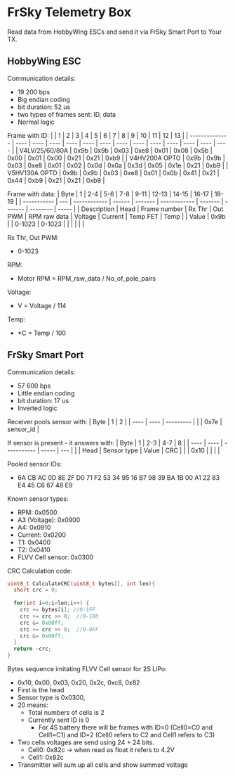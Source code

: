 # FrSky Telemetry Box
Read data from HobbyWing ESCs and send it via FrSky Smart Port to Your TX.

## HobbyWing ESC
Communication details:
- 19 200 bps
- Big endian coding
- bit duration: 52 us
- two types of frames sent: ID, data
- Normal logic


Frame with ID:
|                | 1    | 2    | 3    | 4    | 5    | 6    | 7    | 8    | 9    | 10   | 11   | 12   | 13   |
| -------------- | ---- | ---- | ---- | ---- | ---- | ---- | ---- | ---- | ---- | ---- | ---- | ---- | ---- |
| V4LV/25/60/80A | 0x9b | 0x9b | 0x03 | 0xe8 | 0x01 | 0x08 | 0x5b | 0x00 | 0x01 | 0x00 | 0x21 | 0x21 | 0xb9 |
| V4HV200A OPTO  | 0x9b | 0x9b | 0x03 | 0xe8 | 0x01 | 0x02 | 0x0d | 0x0a | 0x3d | 0x05 | 0x1e | 0x21 | 0xb9 |
| V5HV130A OPTO  | 0x9b | 0x9b | 0x03 | 0xe8 | 0x01 | 0x0b | 0x41 | 0x21 | 0x44 | 0xb9 | 0x21 | 0x21 | 0xb9 |

Frame with data:
| Byte        | 1    | 2-4          | 5-6    | 7-8     | 9-11         | 12-13   | 14-15   | 16-17    | 18-19 |
| ----------- |  --- | ------------ | ------ | ------- | ------------ | ------- | ------- | -------- | ----- |
| Description | Head | Frame number | Rx Thr | Out PWM | RPM raw data | Voltage | Current | Temp FET | Temp  |
| Value       | 0x9b |              | 0-1023 | 0-1023  |              |         |         |          |       |


Rx Thr, Out PWM: 
- 0-1023
  
RPM:
-	Motor RPM = RPM_raw_data / No_of_pole_pairs

Voltage:
- V = Voltage / 114
  
Temp:
- *C = Temp / 100

## FrSky Smart Port

Communication details:
- 57 600 bps
- Little endian coding
- bit duration: 17 us
- Inverted logic
  
Receiver pools sensor with:
| Byte | 1    | 2         |
| ---- | ---- | --------- |
|      | 0x7e | sensor_id |

If sensor is present - it answers with:
| Byte | 1    | 2-3         | 4-7   | 8   |
| ---- | ---- | ----------- | ----- | --- |
|      | Head | Sensor type | Value | CRC |
|      | 0x10 |             |       |     |

Pooled sensor IDs:
- 6A CB AC 0D 8E 2F D0 71 F2 53 34 95 16 B7 98 39 BA 1B 00 A1 22 83 E4 45 C6 67 48 E9

Known sensor types:
- RPM: 0x0500
- A3 (Voltage): 0x0900
- A4: 0x0910
- Current: 0x0200
- T1: 0x0400
- T2: 0x0410
- FLVV Cell sensor: 0x0300

CRC Calculation code:
```C
uint8_t CalculateCRC(uint8_t bytes[], int len){
  short crc = 0;
  
  for(int i=0;i<len;i++) {
    crc += bytes[i]; //0-1FF
    crc += crc >> 8;  //0-100
    crc &= 0x00ff;
    crc += crc >> 8;  //0-0FF
    crc &= 0x00ff;
  }
  return ~crc;
}
```

Bytes sequence imitating FLVV Cell sensor for 2S LiPo:
- 0x10, 0x00, 0x03, 0x20, 0x2c, 0xc8, 0x82
- First is the head
- Sensor type is 0x0300,
- 20 means:
  - Total numbers of cells is 2
  - Currently sent ID is 0
    - For 4S battery there will be frames with ID=0 (Cell0=C0 and Cell1=C1) and ID=2 (Cell0 refers to C2 and Cell1 refers to C3)    
- Two cells voltages are send using 24 + 24 bits.
  - Cell0: 0x82c -> when read as float it refers to 4.2V
  - Cell1: 0x82c
- Transmitter will sum up all cells and show summed voltage  
